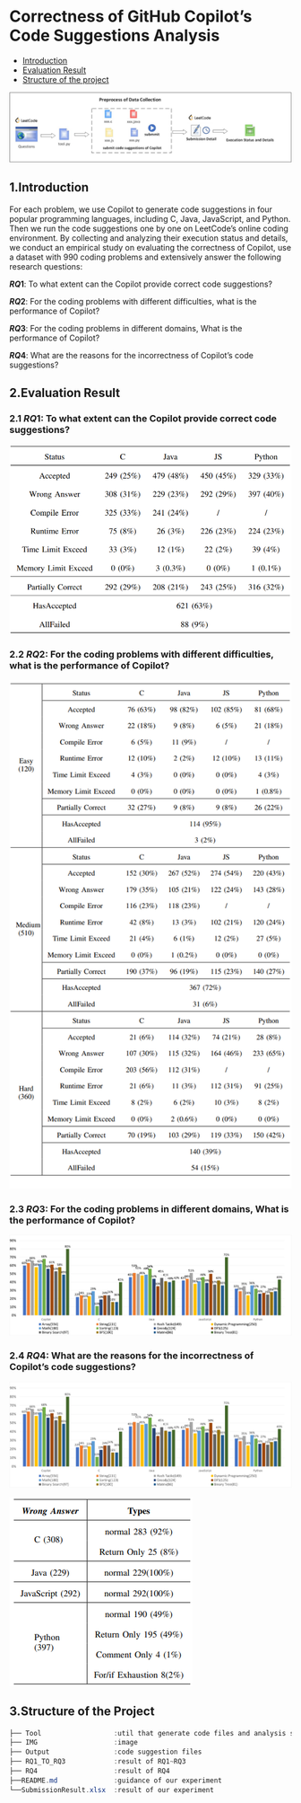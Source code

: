 # Correctness of GitHub Copilot’s Code Suggestions Analysis

- [Introduction](#1.Introduction ) 
- [Evaluation Result](#2.Evaluation-Result)
- [Structure of the project](#3.Structure-of-the-Project)

![DataCollection](./IMG/DataCollection.jpg)



## 1.Introduction

  For each problem, we use Copilot to generate code suggestions in four popular programming languages, including C, Java, JavaScript, and Python. Then we run the code suggestions one by one on LeetCode’s online coding environment. By collecting and analyzing their execution status and details, we conduct an empirical study on evaluating the correctness of Copilot, use a dataset with 990 coding problems and extensively answer the following research questions:

***RQ*1**:  To what extent can the Copilot provide correct code suggestions?

***RQ*2**:  For the coding problems with different difficulties, what is the performance of Copilot?

***RQ*3**:   For the coding problems in different domains, What is the performance of Copilot?

***RQ*4**:  What are the reasons for the incorrectness of Copilot’s code suggestions?



## 2.Evaluation Result

### 2.1 ***RQ*1**:  To what extent can the Copilot provide correct code suggestions?

![Table1](./IMG/Table1.png)

### 2.2 ***RQ*2**:  For the coding problems with different difficulties, what is the performance of Copilot?

![Table2](./IMG/Table2.png)

### 2.3 ***RQ*3**: For the coding problems in different domains, What is the performance of Copilot?

![Table3](./IMG/Fig4.png)





### 2.4 ***RQ*4**:  What are the reasons for the incorrectness of Copilot’s code suggestions?

![Table3](./IMG/Table3.png)



![Table4](./IMG/Table4.png)



## 3.Structure of the Project

```powershell
├── Tool                  :util that generate code files and analysis submission result
├── IMG                   :image
├── Output                :code suggestion files                
├── RQ1_TO_RQ3            :result of RQ1~RQ3
├── RQ4                   :result of RQ4
├──README.md              :guidance of our experiment
└──SubmissionResult.xlsx  :result of our experiment
```





